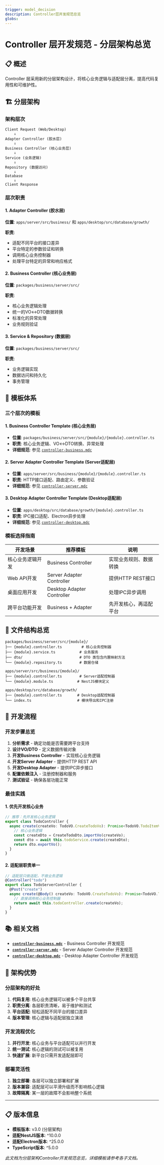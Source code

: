 ```yaml
---
trigger: model_decision
description: Controller层开发规范总览
globs:
---
```

# Controller 层开发规范 - 分层架构总览

## 📋 概述

Controller 层采用新的分层架构设计，将核心业务逻辑与适配层分离，提高代码复用性和可维护性。

## 🏗️ 分层架构

### 架构层次
```
Client Request (Web/Desktop)
    ↓
Adapter Controller (胶水层)
    ↓
Business Controller (核心业务层)
    ↓
Service (业务逻辑)
    ↓
Repository (数据访问)
    ↓
Database
    ↓
Client Response
```

### 层次职责

#### 1. Adapter Controller (胶水层)
**位置**: `apps/server/src/business/` 和 `apps/desktop/src/database/growth/`

**职责**:
- 适配不同平台的接口差异
- 平台特定的参数验证和转换
- 调用核心业务控制器
- 处理平台特定的异常和响应格式

#### 2. Business Controller (核心业务层)
**位置**: `packages/business/server/src/`

**职责**:
- 核心业务逻辑处理
- 统一的VO↔DTO数据转换
- 标准化的异常处理
- 业务规则验证

#### 3. Service & Repository (数据层)
**位置**: `packages/business/server/src/`

**职责**:
- 业务逻辑实现
- 数据访问和持久化
- 事务管理

## 🎯 模板体系

### 三个层次的模板

#### 1. Business Controller Template (核心业务层)
- **位置**: `packages/business/server/src/{module}/{module}.controller.ts`
- **职责**: 核心业务逻辑、VO↔DTO转换、异常处理
- **详细规范**: 参见 [`controller-business.mdc`](./controller-business.mdc)

#### 2. Server Adapter Controller Template (Server适配层)
- **位置**: `apps/server/src/business/{module}/{module}.controller.ts`
- **职责**: HTTP接口适配、路由定义、参数验证
- **详细规范**: 参见 [`controller-server.mdc`](./controller-server.mdc)

#### 3. Desktop Adapter Controller Template (Desktop适配层)
- **位置**: `apps/desktop/src/database/growth/{module}.controller.ts`
- **职责**: IPC接口适配、Electron异步处理
- **详细规范**: 参见 [`controller-desktop.mdc`](./controller-desktop.mdc)

### 模板选择指南

| 开发场景 | 推荐模板 | 说明 |
|---------|---------|-----|
| 核心业务逻辑开发 | Business Controller | 实现业务规则、数据转换 |
| Web API开发 | Server Adapter Controller | 提供HTTP REST接口 |
| 桌面应用开发 | Desktop Adapter Controller | 处理IPC异步调用 |
| 跨平台功能开发 | Business + Adapter | 先开发核心，再适配平台 |

## 📁 文件结构总览

```
packages/business/server/src/{module}/
├── {module}.controller.ts         # 核心业务控制器
├── {module}.service.ts           # 业务服务
├── dto/                          # DTO 类包含内置映射方法
└── {module}.repository.ts        # 数据仓储

apps/server/src/business/{module}/
├── {module}.controller.ts        # Server适配控制器
└── {module}.module.ts           # NestJS模块定义

apps/desktop/src/database/growth/
├── {module}.controller.ts       # Desktop适配控制器
└── index.ts                     # 模块导出和IPC注册
```

## 📝 开发流程

### 开发步骤总览

1. **分析需求** - 确定功能是否需要跨平台支持
2. **设计VO/DTO** - 定义数据传输对象
3. **开发Business Controller** - 实现核心业务逻辑
4. **开发Server Adapter** - 提供HTTP REST API
5. **开发Desktop Adapter** - 提供IPC异步接口
6. **配置依赖注入** - 注册控制器和服务
7. **测试验证** - 确保各层功能正常

### 最佳实践

#### 1. 优先开发核心业务
```typescript
// 推荐：先开发核心业务逻辑
export class TodoController {
  async create(createVo: TodoVO.CreateTodoVo): Promise<TodoVO.TodoItemVo> {
    // 核心业务逻辑
    const createDto = CreateTodoDto.importVo(createVo);
    const dto = await this.todoService.create(createDto);
    return dto.exportVo();
  }
}
```

#### 2. 适配层职责单一
```typescript
// 适配层只做适配，不做业务逻辑
@Controller("todo")
export class TodoServerController {
  @Post("create")
  async create(@Body() createVo: TodoVO.CreateTodoVo): Promise<TodoVO.TodoItemVo> {
    // 直接调用核心业务控制器
    return await this.todoController.create(createVo);
  }
}
```

## 📚 相关文档

- **[`controller-business.mdc`](./controller-business.mdc)** - Business Controller 开发规范
- **[`controller-server.mdc`](./controller-server.mdc)** - Server Adapter Controller 开发规范
- **[`controller-desktop.mdc`](./controller-desktop.mdc)** - Desktop Adapter Controller 开发规范

## 🔄 架构优势

### 分层架构的好处

1. **代码复用**: 核心业务逻辑可以被多个平台共享
2. **职责分离**: 各层职责清晰，易于维护和测试
3. **平台适配**: 轻松适配不同平台的接口差异
4. **版本管理**: 核心逻辑与适配层独立演进

### 开发流程优化

1. **并行开发**: 核心业务与平台适配可以并行开发
2. **统一测试**: 核心逻辑的测试可以被复用
3. **快速扩展**: 新平台只需开发适配层即可

### 部署灵活性

1. **独立部署**: 各层可以独立部署和扩展
2. **版本兼容**: 适配层可以平滑升级而不影响核心逻辑
3. **故障隔离**: 某一层的故障不会影响整个系统

---

## 📋 版本信息

- **模板版本**: v3.0 (分层架构)
- **适配NestJS版本**: ^10.0.0
- **适配Electron版本**: ^25.0.0
- **TypeScript版本**: ^5.0.0

*此文档为分层架构Controller开发规范总览，详细模板请参考各子文档。*
